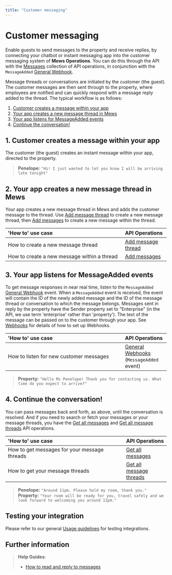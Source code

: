 ```yaml
---
title: "Customer messaging"
---
```


# Customer messaging

Enable guests to send messages to the property and receive replies, by connecting your chatbot or instant messaging app into the customer messaging system of __Mews Operations__.
You can do this through the API with the [Messages](../operations/README.md#messages) collection of API operations, in conjunction with the `MessageAdded` [General Webhook](../events/wh-general.md).

Message threads or conversations are initiated by the customer (the guest). The customer messages are then sent through to the property, where employees are notified and can quickly respond with a message reply added to the thread.
The typical workflow is as follows:

1. [Customer creates a message within your app](#1-customer-creates-a-message-within-your-app)
2. [Your app creates a new message thread in Mews](#2-your-app-creates-a-new-message-thread-in-mews)
3. [Your app listens for MessageAdded events](#3-your-app-listens-for-messageadded-events)
4. [Continue the conversation!](#4-continue-the-conversation)

## 1. Customer creates a message within your app

The customer (the guest) creates an instant message within your app, directed to the property.

> **Penelope:** ```"Hi! I just wanted to let you know I will be arriving late tonight"```

## 2. Your app creates a new message thread in Mews

Your app creates a new message thread in Mews and adds the customer message to the thread. Use [Add message thread](../operations/messagethreads.md#add-message-thread) to create a new message thread, then [Add messages](../operations/messages.md#add-messages) to create a new message within the thread.

| <div style="width:350px">'How to' use case</div> | API Operations |
| :-- | :-- |
| How to create a new message thread | [Add message thread](../operations/messagethreads.md#add-message-thread) |
| How to create a new message within a thread | [Add messages](../operations/messages.md#add-messages) |

## 3. Your app listens for MessageAdded events

To get message responses in near real time, listen to the `MessageAdded` [General Webhook](../events/wh-general.md) event.
When a `MessageAdded` event is received, the event will contain the ID of the newly added message and the ID of the message thread or conversation to which the message belongs.
Messages sent in reply by the property have the Sender property set to "Enterprise" (in the API, we use term 'enterprise' rather than 'property').
The text of the message can be passed on to the customer through your app. See [Webhooks](../events/README.md) for details of how to set up Webhooks.

| <div style="width:350px">'How to' use case</div> | API Operations |
| :-- | :-- |
| How to listen for new customer messages | [General Webhooks](../events/wh-general.md) \(`MessageAdded` event\) |

> **Property:** ```"Hello Ms Penelope! Thank you for contacting us. What time do you expect to arrive?"```

## 4. Continue the conversation!

You can pass messages back and forth, as above, until the conversation is resolved.
And if you need to search or fetch your messages or your message threads, you have the [Get all messages](../operations/messages.md#get-all-messages) and [Get all message threads](../operations/messagethreads.md#get-all-message-threads) API operations.

| <div style="width:350px">'How to' use case</div> | API Operations |
| :-- | :-- |
| How to get messages for your message threads | [Get all messages](../operations/messages.md#get-all-messages) |
| How to get your message threads | [Get all message threads](../operations/messagethreads.md#get-all-message-threads) |

> **Penelope:** ```"Around 11pm. Please hold my room, thank you."```
> **Property:** ```"Your room will be ready for you, travel safely and we look forward to welcoming you around 11pm."```

## Testing your integration

Please refer to our general [Usage guidelines](../guidelines/README.md) for testing integrations.

## Further information

> **Help Guides**:
> * [How to read and reply to messages](https://help.mews.com/s/article/read-and-reply-to-messages?language=en_US)
